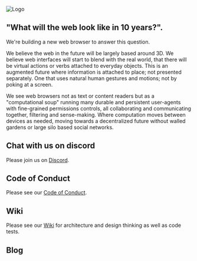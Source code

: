 ![Logo](crystal.webp)

## "What will the web look like in 10 years?".
We're building a new web browser to answer this question.

We believe the web in the future will be largely based around 3D. We believe web interfaces will start to blend with the real world, that there will be virtual actions or verbs attached to everyday objects. This is an augmented future where information is attached to place; not presented separately. One that uses natural human gestures and motions; not by poking at a screen.

We see web browsers not as text or content readers but as a "computational soup" running many durable and persistent user-agents with fine-grained permissions controls, all collaborating and communicating together, filtering and sense-making. Where computation moves between devices as needed, moving towards a decentralized future without walled gardens or large silo based social networks.

## Chat with us on discord
Please join us on [Discord](https://discord.gg/eRsBbcXjzX).

## Code of Conduct
Please see our [Code of Conduct](CODE_OF_CONDUCT.md).

## Wiki
Please see our [Wiki](https://github.com/orbitalweb/orbitalweb.github.io/wiki) for architecture and design thinking as well as code tests.

## Blog
